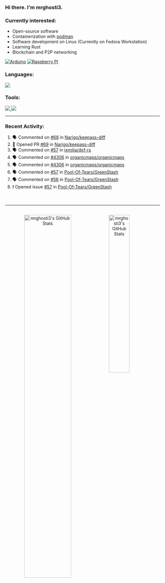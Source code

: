 ### Hi there. I'm mrghosti3.

### Currently interested:

- Open-source software
- Containerization with [podman](https://podman.io/)
- Software development on Linux (Currently on Fedora Workstation)
- Learning Rust
- Blockchain and P2P networking

[![Arduino](https://skillicons.dev/icons?i=arduino)](https://www.arduino.cc/)
[![Raspberry PI](https://skillicons.dev/icons?i=raspberrypi)](https://www.raspberrypi.com/)

### Languages:

<a href="https://github.com/tandpfun/skill-icons">
    <img src="https://skillicons.dev/icons?i=c,rust,py,java,lua,vue,js,scss">
</a>

### Tools:

<a href="https://github.com/tandpfun/skill-icons">
    <img src="https://skillicons.dev/icons?theme=light&i=linux,github,gitlab,bash">
    <img src="https://skillicons.dev/icons?i=git,neovim,androidstudio,godot,blender,octave">
</a>

---

### Recent Activity:

<!--START_SECTION:activity-->
1. 🗣 Commented on [#68](https://github.com/Narigo/keepass-diff/issues/68#issuecomment-1825707154) in [Narigo/keepass-diff](https://github.com/Narigo/keepass-diff)
2. 💪 Opened PR [#69](https://github.com/Narigo/keepass-diff/pull/69) in [Narigo/keepass-diff](https://github.com/Narigo/keepass-diff)
3. 🗣 Commented on [#57](https://github.com/ixmilia/dxf-rs/issues/57#issuecomment-1764121059) in [ixmilia/dxf-rs](https://github.com/ixmilia/dxf-rs)
4. 🗣 Commented on [#4306](https://github.com/organicmaps/organicmaps/pull/4306#issuecomment-1748373521) in [organicmaps/organicmaps](https://github.com/organicmaps/organicmaps)
5. 🗣 Commented on [#4306](https://github.com/organicmaps/organicmaps/pull/4306#issuecomment-1746490987) in [organicmaps/organicmaps](https://github.com/organicmaps/organicmaps)
6. 🗣 Commented on [#57](https://github.com/Pool-Of-Tears/GreenStash/issues/57#issuecomment-1742037936) in [Pool-Of-Tears/GreenStash](https://github.com/Pool-Of-Tears/GreenStash)
7. 🗣 Commented on [#56](https://github.com/Pool-Of-Tears/GreenStash/issues/56#issuecomment-1742035509) in [Pool-Of-Tears/GreenStash](https://github.com/Pool-Of-Tears/GreenStash)
8. ❗ Opened issue [#57](https://github.com/Pool-Of-Tears/GreenStash/issues/57) in [Pool-Of-Tears/GreenStash](https://github.com/Pool-Of-Tears/GreenStash)
<!--END_SECTION:activity-->

<br />

---

<br />

<div align="center">
    <a href="#x">
        <img
            align="left"
            width="55%"
            alt="mrghosti3's GitHub Stats"
            src="https://github-readme-stats.vercel.app/api?username=mrghosti3&show_icons=true&theme=tokyonight&count_private=true&bg_color=3A5D37&text_color=FAC860&icon_color=E75A7C"
        />
    </a>
    <a href="#x">
        <img
            align="left"
            width="36.25%"
            alt="mrghosti3's GitHub Stats"
            src="https://github-readme-stats.vercel.app/api/top-langs/?username=mrghosti3&layout=compact&theme=tokyonight&langs_count=8&bg_color=2B4D28&text_color=FAC860"
        />
    </a>
</div>
